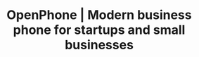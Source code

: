 ---
name: openphone
host: openphone.com
origin: https://openphone.com
pathname: /
search: ''
href: https://openphone.com/
title: OpenPhone | Modern business phone for startups and small businesses
ogTitle: OpenPhone | Modern business phone for startups and small businesses
twitterTitle: OpenPhone | Modern business phone for startups and small businesses
description: >-
  Easiest way to get a phone number for your startup or small business. Get a
  new business phone number or port your existing one.
ogDescription: >-
  Easiest way to get a phone number for your startup or small business. Get a
  new business phone number or port your existing one.
image: https://www.openphone.com/OpenGraph.png
ogImage: https://www.openphone.com/OpenGraph.png
twitterImage: https://www.openphone.com/OpenGraph.png
keywords: ''

---